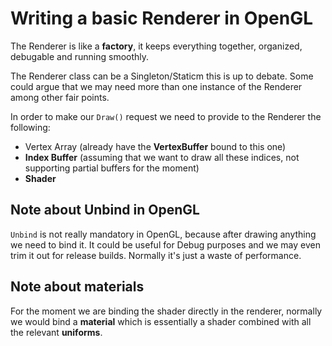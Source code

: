 # Writing a basic Renderer in OpenGL

The Renderer is like a **factory**, it keeps everything together, organized, debugable and running smoothly.

The Renderer class can be a Singleton/Staticm this is up to debate. Some could argue that we may need more than one instance of the Renderer among other fair points.

In order to make our ```Draw()``` request we need to provide to the Renderer the following:

* Vertex Array (already have the **VertexBuffer** bound to this one)
* **Index Buffer** (assuming that we want to draw all these indices, not supporting partial buffers for the moment)
* **Shader**

## Note about **Unbind** in OpenGL

```Unbind``` is not really mandatory in OpenGL, because after drawing anything we need to bind it.
It could be useful for Debug purposes and we may even trim it out for release builds. Normally it's just a waste of performance.

## Note about **materials**

For the moment we are binding the shader directly in the renderer, normally we would bind a **material** which is essentially a shader combined with all the relevant **uniforms**.
